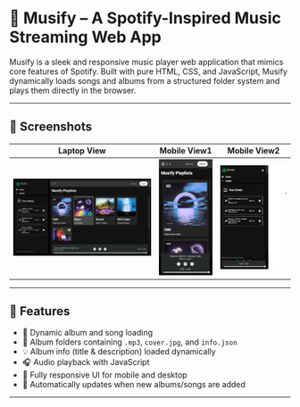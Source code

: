 # 🎵 Musify – A Spotify-Inspired Music Streaming Web App

Musify is a sleek and responsive music player web application that mimics core features of Spotify. Built with pure HTML, CSS, and JavaScript, Musify dynamically loads songs and albums from a structured folder system and plays them directly in the browser.


---

## 📸 Screenshots

| Laptop View | Mobile View1 | Mobile View2 |
|----------|-------------|---------------|
| ![Home Screenshot](screenshots/home.png) | ![From Mobile](screenshots/mobilehome.png) | ![Song section in mobile](screenshots/mobileview.png) |


---

## 🧠 Features

- 🎵 Dynamic album and song loading
- 📁 Album folders containing `.mp3`, `cover.jpg`, and `info.json`
- 💡 Album info (title & description) loaded dynamically
- 🎧 Audio playback with JavaScript
- 📱 Fully responsive UI for mobile and desktop
- 🔄 Automatically updates when new albums/songs are added 

---

